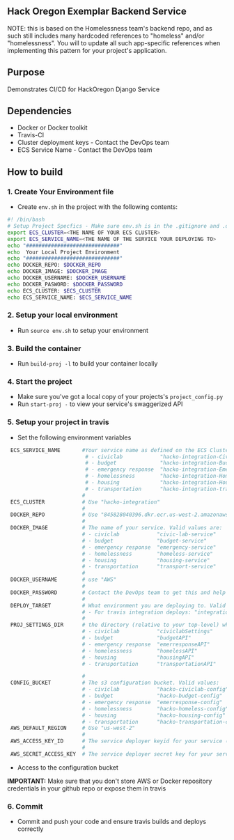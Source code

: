 ## Hack Oregon Exemplar Backend Service

NOTE: this is based on the Homelessness team's backend repo, and as such still includes many hardcoded references to "homeless" and/or "homelessness". You will to update all such app-specific references when implementing this pattern for your project's application.  

## Purpose

Demonstrates CI/CD for HackOregon Django Service

## Dependencies

* Docker or Docker toolkit
* Travis-CI
* Cluster deployment keys  - Contact the DevOps team
* ECS Service Name - Contact the DevOps team

## How to build

### 1.  Create Your Environment file

* Create `env.sh` in the project with the following contents:

```bash
#! /bin/bash
# Setup Project Specfics - Make sure env.sh is in the .gitignore and .dockerignore
export ECS_CLUSTER=<THE NAME OF YOUR ECS CLUSTER>
export ECS_SERVICE_NAME=<THE NAME OF THE SERVICE YOUR DEPLOYING TO>
echo "##############################"
echo  Your Local Project Environment
echo "##############################"
echo DOCKER_REPO: $DOCKER_REPO
echo DOCKER_IMAGE: $DOCKER_IMAGE
echo DOCKER_USERNAME: $DOCKER_USERNAME
echo DOCKER_PASWORD: $DOCKER_PASSWORD
echo ECS_CLUSTER: $ECS_CLUSTER
echo ECS_SERVICE_NAME: $ECS_SERVICE_NAME
```
### 2. Setup your local environment

* Run `source env.sh` to setup your environment

### 3. Build the container

* Run `build-proj -l` to build your container locally

### 4. Start the project

* Make sure you've got a local copy of your projects's `project_config.py`
* Run `start-proj -` to view your service's swaggerized API

### 5. Setup your project in travis

* Set the following environment variables

```bash
 ECS_SERVICE_NAME       #Your service name as defined on the ECS Cluster. Valid values for the integration cluster are:
                         # - civiclab            "hacko-integration-CivicLabService-SHCQWODY5CF4-Service-5R2TN149GD71"
                         # - budget              "hacko-integration-BudgetService-16MVULLFXXIDZ-Service-1BKKDDHBU8RU4"
                         # - emergency response  "hacko-integration-EmerreponseService-1LC4181KR6KN5-Service-1WR6VWC6KKIEP"
                         # - homelessness        "hacko-integration-HomelessService-1MT93S2GQTJZ4-Service-15OXS2BV07GN0"
                         # - housing             "hacko-integration-HousingService-1LLLKFJR36AJ5-Service-15AO7849OUCYV"
                         # - transportation      "hacko-integration-transportService-67KME5SFWBJO-Service-12UZIOOA2FNIK"
                        #
 ECS_CLUSTER            # Use "hacko-integration"
                        #
 DOCKER_REPO            # Use "845828040396.dkr.ecr.us-west-2.amazonaws.com"
                        #
 DOCKER_IMAGE           # The name of your service. Valid values are:
                        # - civiclab            "civic-lab-service"
                        # - budget              "budget-service"
                        # - emergency response  "emergency-service"
                        # - homelessness        "homeless-service"
                        # - housing             "housing-service"
                        # - transportation      "transport-service"
                        #
 DOCKER_USERNAME        # use "AWS"
                        #
 DOCKER_PASSWORD        # Contact the DevOps team to get this and help with setup
                        #
 DEPLOY_TARGET          # What environment you are deploying to. Valid values are:
                        # - For travis integration deploys: "integration"
                        #
 PROJ_SETTINGS_DIR      # the directory (relative to your top-level) where your configuration files are found. Valid values are:
                        # - civiclab            "civiclabSettings"
                        # - budget              "budgetAPI"
                        # - emergency response  "emerresponseAPI"
                        # - homelessness        "homelessAPI"
                        # - housing             "housingAPI"
                        # - transportation      "transportationAPI"

                        #
 CONFIG_BUCKET          # The s3 configuration bucket. Valid values:
                        # - civiclab            "hacko-civiclab-config"
                        # - budget              "hacko-budget-config"
                        # - emergency response  "emerresponse-config"
                        # - homelessness        "hacko-homeless-config"
                        # - housing             "hacko-housing-config"
                        # - transportation      "hacko-transportation-config"
 AWS_DEFAULT_REGION     # Use "us-west-2"
                        #
 AWS_ACCESS_KEY_ID      # The service deployer keyid for your service (Always hide in travis)                
                        #
 AWS_SECRET_ACCESS_KEY  # The service deployer secret key for your service (Always hide in travis)
```

* Access to the configuration bucket

**IMPORTANT:** Make sure that you don't store AWS or Docker repository credentials in your github repo or expose them in travis

### 6. Commit  
* Commit and push your code and ensure travis builds and deploys correctly
